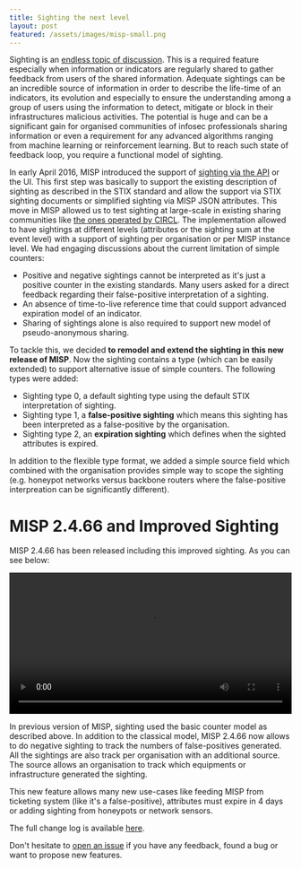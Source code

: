 ```yaml
---
title: Sighting the next level
layout: post
featured: /assets/images/misp-small.png
---
```


Sighting is an [endless topic of discussion](https://lists.oasis-open.org/archives/cti-stix/201508/msg00019.html). This is a required feature especially when information or indicators are regularly shared to gather feedback from users of the shared information. Adequate sightings can be an incredible source of information in order to describe the life-time of an indicators, its evolution and especially to ensure the understanding among a group of users using the information to detect, mitigate or block in their infrastructures malicious activities. The potential is huge and can be a significant gain for organised communities of infosec professionals sharing information or even a requirement for any advanced algorithms ranging from machine learning or reinforcement learning. But to reach such state of feedback loop, you require a functional model of sighting.   

In early April 2016, MISP introduced the support of [sighting via the API](https://circl.lu/doc/misp/automation/index.html#sightings-api) or the UI. This first step was basically to support the existing description of sighting as described in the STIX standard and allow the support via STIX sighting documents or simplified sighting via MISP JSON attributes. This move in MISP allowed us to test sighting at large-scale in existing sharing communities like [the ones operated by CIRCL](https://www.circl.lu/services/misp-malware-information-sharing-platform/). The implementation allowed to have sightings at different levels (attributes or the sighting sum at the event level) with a support of sighting per organisation or per MISP instance level. We had engaging discussions about the current limitation of simple counters:

- Positive and negative sightings cannot be interpreted as it's just a positive counter in the existing standards. Many users asked for a direct feedback regarding their false-positive interpretation of a sighting.
- An absence of time-to-live reference time that could support advanced expiration model of an indicator.
- Sharing of sightings alone is also required to support new model of pseudo-anonymous sharing.

To tackle this, we decided **to remodel and extend the sighting in this new release of MISP**. Now the sighting contains a type (which can be easily extended) to support alternative issue of simple counters. The following types were added:

- Sighting type 0, a default sighting type using the default STIX interpretation of sighting.
- Sighting type 1, a **false-positive sighting** which means this sighting has been interpreted as a false-positive by the organisation.
- Sighting type 2, an **expiration sighting** which defines when the sighted attributes is expired.

In addition to the flexible type format, we added a simple source field which combined with the organisation provides simple way to scope the sighting (e.g. honeypot networks versus backbone routers where the false-positive interpreation can be significantly different).

# MISP 2.4.66 and Improved Sighting

MISP 2.4.66 has been released including this improved sighting. As you can see below:

<div class="myvideo">
   <video  style="display:block; width:100%; height:auto;" autoplay controls loop="loop">
        <source src="{{ site.baseurl }}/assets/images/misp/video/sighting.webm"  type="video/webm"  />
   </video>
</div>

In previous version of MISP, sighting used the basic counter model as described above. In addition to the classical model, MISP 2.4.66 now allows to do negative sighting to track the numbers of false-positives generated.  All the sightings are also track per organisation with an additional source. The source allows an organisation to track which equipments or infrastructure generated the sighting.

This new feature allows many new use-cases like feeding MISP from ticketing system (like it's a false-positive), attributes must expire in 4 days or adding sighting from honeypots or network sensors.

The full change log is available [here](https://www.misp.software/Changelog.txt).

Don't hesitate to [open an issue](https://github.com/MISP/MISP/issues) if you have any feedback, found a bug or want to propose new features.
